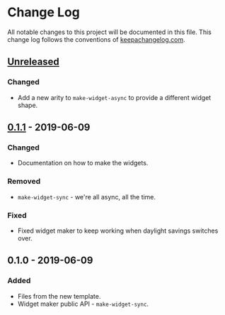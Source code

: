 # Change Log
All notable changes to this project will be documented in this file. This change log follows the conventions of [keepachangelog.com](http://keepachangelog.com/).

## [Unreleased]
### Changed
- Add a new arity to `make-widget-async` to provide a different widget shape.

## [0.1.1] - 2019-06-09
### Changed
- Documentation on how to make the widgets.

### Removed
- `make-widget-sync` - we're all async, all the time.

### Fixed
- Fixed widget maker to keep working when daylight savings switches over.

## 0.1.0 - 2019-06-09
### Added
- Files from the new template.
- Widget maker public API - `make-widget-sync`.

[Unreleased]: https://github.com/your-name/cloj/compare/0.1.1...HEAD
[0.1.1]: https://github.com/your-name/cloj/compare/0.1.0...0.1.1
